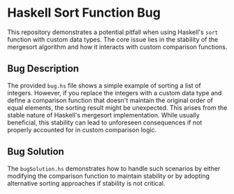 # Haskell Sort Function Bug
This repository demonstrates a potential pitfall when using Haskell's `sort` function with custom data types. The core issue lies in the stability of the mergesort algorithm and how it interacts with custom comparison functions.

## Bug Description
The provided `bug.hs` file shows a simple example of sorting a list of integers. However, if you replace the integers with a custom data type and define a comparison function that doesn't maintain the original order of equal elements, the sorting result might be unexpected. This arises from the stable nature of Haskell's mergesort implementation. While usually beneficial, this stability can lead to unforeseen consequences if not properly accounted for in custom comparison logic.

## Bug Solution
The `bugSolution.hs` demonstrates how to handle such scenarios by either modifying the comparison function to maintain stability or by adopting alternative sorting approaches if stability is not critical.